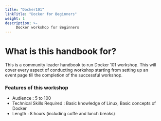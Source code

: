 ```yaml
---
title: "Docker101"
linkTitle: "Docker for Beginners"
weight: 1
description: >-
     Docker workshop for Beginners
---
```


# What is this handbook for?

This is a community leader handbook to run Docker 101 workshop. This will cover every aspect of conducting workshop starting from setting up an event page till the completion of the successful workshop. 

### Features of this workshop

- Audience : 5 to 100
- Technical Skills Required : Basic knowledge of Linux, Basic concepts of Docker
- Length : 8 hours (including coffe and lunch breaks)






